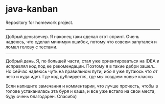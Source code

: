 # java-kanban
Repository for homework project.

----------------------------------------------------------------------------------------

Добрый день/вечер. Я наконец таки сделал этот спринт. Очень надеюсь, что сделал минимум ошибок, потому что совсем запутался и ломал голову с тестами.  


-----------------------------------------------------------------------------------------

Добрый день. Я, по большей части, стал уже ориентироваться на IDEA и исправлял код под ее рекомендации. Поэтому я в такие дебри зашел... Но сейчас надеюсь чуть на правильном пути, ибо я уже путаюсь что от чего и куда идет. Где код дублируется, где мы создаем новые классы.

Если напишите замечания и комментарии, что лучше прочесть, чтобы в голове устаканилась эта буря и каша, и все уже встало на свои места, буду очень благодарен.
Спасибо)